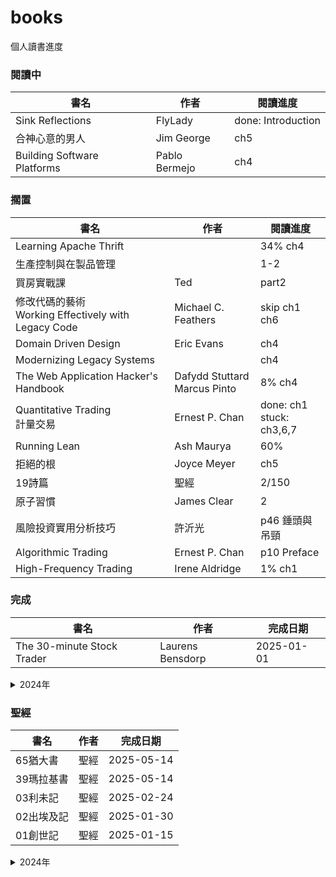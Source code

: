 # books
個人讀書進度

### 閱讀中
|書名|作者|閱讀進度|
|----|----|----|
|Sink Reflections|FlyLady|done: Introduction|
|合神心意的男人|Jim George|ch5|
|Building Software Platforms|Pablo Bermejo|ch4|

### 擱置
|書名|作者|閱讀進度|
|----|----|----|
|Learning Apache Thrift||34% ch4|
|生產控制與在製品管理||1-2|
|買房實戰課|Ted|part2|
|修改代碼的藝術<br>Working Effectively with Legacy Code|Michael C. Feathers|skip ch1<br>ch6|
|Domain Driven Design|Eric Evans|ch4|
|Modernizing Legacy Systems||ch4|
|The Web Application Hacker's Handbook|Dafydd Stuttard<br>Marcus Pinto|8% ch4|
|Quantitative Trading<br>計量交易|Ernest P. Chan|done: ch1<br>stuck: ch3,6,7|
|Running Lean|Ash Maurya|60%|
|拒絕的根|Joyce Meyer|ch5|
|19詩篇|聖經|2/150|
|原子習慣|James Clear|2|
|風險投資實用分析技巧|許沂光|p46 錘頭與吊頸|
|Algorithmic Trading|Ernest P. Chan|p10 Preface|
|High-Frequency Trading|Irene Aldridge|1% ch1|

### 完成

|書名|作者|完成日期|
|----|----|----|
|The 30-minute Stock Trader|Laurens Bensdorp|2025-01-01|

<details>
  <summary>2024年</summary>

|書名|作者|完成日期|
|----|----|----|
|程式交易快穩準|蔡嘉民|2024-12-15|
|離開公司,我過得還不錯|劉揚銘|2024-11-19|
|程式交易的理論與實踐|蔡嘉民|2024-11-08|
|反市場：JG股市操作原理|JG|2024-07-14|

</details>


### 聖經

|書名|作者|完成日期|
|----|----|----|
|65猶大書|聖經|2025-05-14|
|39瑪拉基書|聖經|2025-05-14|
|03利未記|聖經|2025-02-24|
|02出埃及記|聖經|2025-01-30|
|01創世記|聖經|2025-01-15|

<details>
  <summary>2024年</summary>
  
|書名|作者|完成日期|
|----|----|----|
|63約翰二書|聖經|2024-12-03|
|61彼得後書|聖經|2024-11-25|
|60彼得前書|聖經|2024-11-22|

</details>


